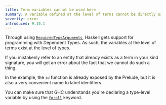 ```yaml
---
title: Term variables cannot be used here
summary: A variable defined at the level of terms cannot be directly used in type or kind signatures
severity: error
introduced: 9.10.1
---
```


Through using [`RequiredTypeArguments`], Haskell gets support for programming with Dependent Types.
As such, the variables at the level of terms exist at the level of types.

If you mistakenly refer to an entity that already exists as a term in your kind signature, you will get
an error about the fact that we cannot do such a thing.

In the example, the `id` function is already exposed by the Prelude, but it is also a very convenient name to label identifiers.

You can make sure that GHC understands you're declaring a type-level variable by using the [`forall`] keyword.

[`RequiredTypeArguments`]: https://ghc.gitlab.haskell.org/ghc/doc/users_guide/exts/required_type_arguments.html
[`forall`]: https://ghc.gitlab.haskell.org/ghc/doc/users_guide/exts/explicit_forall.html#extension-ExplicitForAll
